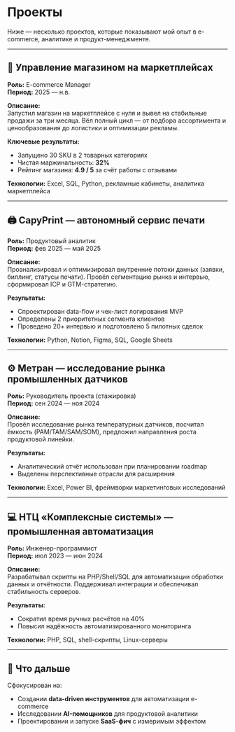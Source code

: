 # Проекты

Ниже — несколько проектов, которые показывают мой опыт в e-commerce, аналитике и продукт-менеджменте.

---

## 🛒 Управление магазином на маркетплейсах

**Роль:** E-commerce Manager  
**Период:** 2025 — н.в.

**Описание:**  
Запустил магазин на маркетплейсе с нуля и вывел на стабильные продажи за три месяца. Вёл полный цикл — от подбора ассортимента и ценообразования до логистики и оптимизации рекламы.

**Ключевые результаты:**
- Запущено 30 SKU в 2 товарных категориях  
- Чистая маржинальность: **32%**  
- Рейтинг магазина: **4.9 / 5** за счёт работы с отзывами

**Технологии:** Excel, SQL, Python, рекламные кабинеты, аналитика маркетплейса  

---

## 🖨 CapyPrint — автономный сервис печати

**Роль:** Продуктовый аналитик  
**Период:** фев 2025 — май 2025

**Описание:**  
Проанализировал и оптимизировал внутренние потоки данных (заявки, биллинг, статусы печати). Провёл сегментацию рынка и интервью, сформировал ICP и GTM-стратегию.

**Результаты:**
- Спроектирован data-flow и чек-лист логирования MVP  
- Определены 2 приоритетных сегмента клиентов  
- Проведено 20+ интервью и подготовлено 5 пилотных сделок

**Технологии:** Python, Notion, Figma, SQL, Google Sheets  

---

## ⚙️ Метран — исследование рынка промышленных датчиков

**Роль:** Руководитель проекта (стажировка)  
**Период:** сен 2024 — ноя 2024

**Описание:**  
Провёл исследование рынка температурных датчиков, посчитал ёмкость (PAM/TAM/SAM/SOM), предложил направления роста продуктовой линейки.

**Результаты:**
- Аналитический отчёт использован при планировании roadmap  
- Выделены перспективные отрасли для расширения

**Технологии:** Excel, Power BI, фреймворки маркетинговых исследований

---

## 💻 НТЦ «Комплексные системы» — промышленная автоматизация

**Роль:** Инженер-программист  
**Период:** июл 2023 — июн 2024

**Описание:**  
Разрабатывал скрипты на PHP/Shell/SQL для автоматизации обработки данных и отчётности. Поддерживал интеграции и обеспечивал стабильность серверов.

**Результаты:**
- Сократил время ручных расчётов на 40%  
- Повысил надёжность автоматизированного мониторинга

**Технологии:** PHP, SQL, shell-скрипты, Linux-серверы

---

## 🚀 Что дальше

Сфокусирован на:
- Создании **data-driven инструментов** для автоматизации e-commerce  
- Исследовании **AI-помощников** для продуктовой аналитики  
- Проектировании и запуске **SaaS-фич** с измеримым эффектом
